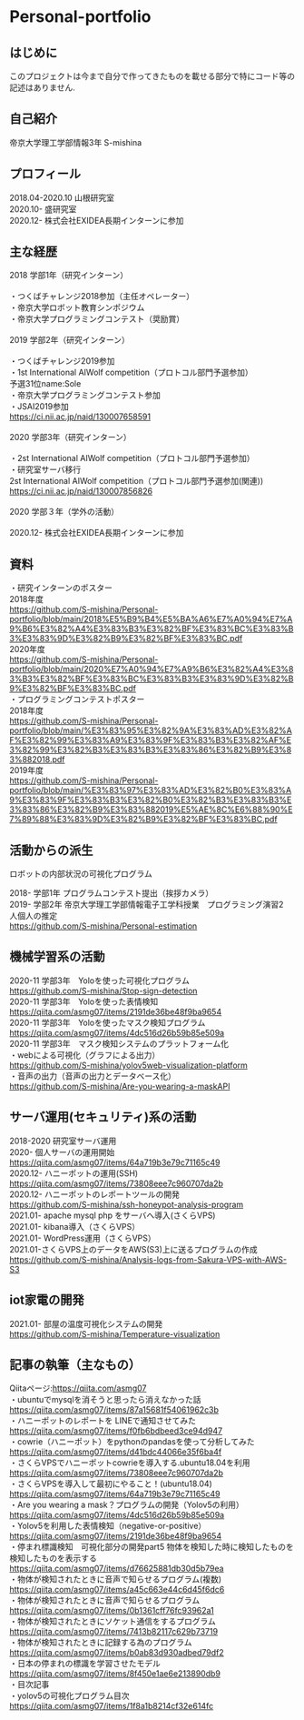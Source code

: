 # Personal-portfolio
## はじめに
このプロジェクトは今まで自分で作ってきたものを載せる部分で特にコード等の記述はありません.
## 自己紹介
帝京大学理工学部情報3年 S-mishina
## プロフィール
2018.04-2020.10 山根研究室<br>
2020.10- 盛研究室<br>
2020.12- 株式会社EXIDEA長期インターンに参加
## 主な経歴
2018 学部1年（研究インターン）<br>
<br>
・つくばチャレンジ2018参加（主任オペレーター）<br>
・帝京大学ロボット教育シンポジウム<br>
・帝京大学プログラミングコンテスト（奨励賞）<br>
<br>
2019 学部2年（研究インターン）<br>
<br>
・つくばチャレンジ2019参加<br>
・1st International AIWolf competition（プロトコル部門予選参加）<br>
予選31位name:Sole<br>
・帝京大学プログラミングコンテスト参加<br>
・JSAI2019参加<br>
https://ci.nii.ac.jp/naid/130007658591<br>
<br>
2020 学部3年（研究インターン）<br>
<br>
・2st International AIWolf competition（プロトコル部門予選参加）<br>
・研究室サーバ移行<br>
2st International AIWolf competition（プロトコル部門予選参加(関連))<br>
https://ci.nii.ac.jp/naid/130007856826<br>
<br>
2020 学部３年（学外の活動）<br>
<br>
2020.12- 株式会社EXIDEA長期インターンに参加
## 資料
・研究インターンのポスター<br>
2018年度<br>
https://github.com/S-mishina/Personal-portfolio/blob/main/2018%E5%B9%B4%E5%BA%A6%E7%A0%94%E7%A9%B6%E3%82%A4%E3%83%B3%E3%82%BF%E3%83%BC%E3%83%B3%E3%83%9D%E3%82%B9%E3%82%BF%E3%83%BC.pdf<br>
2020年度<br>
https://github.com/S-mishina/Personal-portfolio/blob/main/2020%E7%A0%94%E7%A9%B6%E3%82%A4%E3%83%B3%E3%82%BF%E3%83%BC%E3%83%B3%E3%83%9D%E3%82%B9%E3%82%BF%E3%83%BC.pdf<br>
・プログラミングコンテストポスター<br>
2018年度<br>
https://github.com/S-mishina/Personal-portfolio/blob/main/%E3%83%95%E3%82%9A%E3%83%AD%E3%82%AF%E3%82%99%E3%83%A9%E3%83%9F%E3%83%B3%E3%82%AF%E3%82%99%E3%82%B3%E3%83%B3%E3%83%86%E3%82%B9%E3%83%882018.pdf<br>
2019年度<br>
https://github.com/S-mishina/Personal-portfolio/blob/main/%E3%83%97%E3%83%AD%E3%82%B0%E3%83%A9%E3%83%9F%E3%83%B3%E3%82%B0%E3%82%B3%E3%83%B3%E3%83%86%E3%82%B9%E3%83%882019%E5%AE%8C%E6%88%90%E7%89%88%E3%83%9D%E3%82%B9%E3%82%BF%E3%83%BC.pdf<br>
## 活動からの派生
ロボットの内部状況の可視化プログラム<br>

2018- 学部1年 プログラムコンテスト提出（挨拶カメラ）<br>
2019- 学部2年 帝京大学理工学部情報電子工学科授業　プログラミング演習2 <br>人個人の推定<br>
https://github.com/S-mishina/Personal-estimation<br>

## 機械学習系の活動
2020-11 学部3年　Yoloを使った可視化プログラム<br>
https://github.com/S-mishina/Stop-sign-detection<br>
2020-11 学部3年　Yoloを使った表情検知<br>
https://qiita.com/asmg07/items/2191de36be48f9ba9654<br>
2020-11 学部3年　Yoloを使ったマスク検知プログラム<br>
https://qiita.com/asmg07/items/4dc516d26b59b85e509a<br>
2020-11 学部3年　マスク検知システムのプラットフォーム化<br>
・webによる可視化（グラフによる出力）<br>
https://github.com/S-mishina/yolov5web-visualization-platform<br>
・音声の出力（音声の出力とデータベース化）<br>
https://github.com/S-mishina/Are-you-wearing-a-maskAPI<br>

## サーバ運用(セキュリティ)系の活動
2018-2020 研究室サーバ運用<br>
2020- 個人サーバの運用開始<br>
https://qiita.com/asmg07/items/64a719b3e79c71165c49 <br>
2020.12- ハニーポットの運用(SSH)<br>
https://qiita.com/asmg07/items/73808eee7c960707da2b<br>
2020.12- ハニーポットのレポートツールの開発<br>
https://github.com/S-mishina/ssh-honeypot-analysis-program<br>
2021.01- apache mysql php をサーバへ導入(さくらVPS)<br>
2021.01- kibana導入（さくらVPS）<br>
2021.01- WordPress運用（さくらVPS）<br>
2021.01-さくらVPS上のデータをAWS(S3)上に送るプログラムの作成<br>
https://github.com/S-mishina/Analysis-logs-from-Sakura-VPS-with-AWS-S3<br>
## iot家電の開発
2021.01- 部屋の温度可視化システムの開発<br>
https://github.com/S-mishina/Temperature-visualization<br>
## 記事の執筆（主なもの）
Qiitaページ:https://qiita.com/asmg07<br>
・ubuntuでmysqlを消そうと思ったら消えなかった話<br>
https://qiita.com/asmg07/items/87a15681f54061962c3b<br>
・ハニーポットのレポートを LINEで通知させてみた<br>
https://qiita.com/asmg07/items/f0fb6bdbeed3ce94d947<br>
・cowrie（ハニーポット）をpythonのpandasを使って分析してみた<br>
https://qiita.com/asmg07/items/d41bdc44066e35f6ba4f<br>
・さくらVPSでハニーポットcowrieを導入する.ubuntu18.04を利用<br>
https://qiita.com/asmg07/items/73808eee7c960707da2b<br>
・さくらVPSを導入して最初にやること！(ubuntu18.04)<br>
https://qiita.com/asmg07/items/64a719b3e79c71165c49 <br>
・Are you wearing a mask？プログラムの開発（Yolov5の利用）<br>
https://qiita.com/asmg07/items/4dc516d26b59b85e509a<br>
・Yolov5を利用した表情検知（negative-or-positive）<br>
https://qiita.com/asmg07/items/2191de36be48f9ba9654<br>
・停まれ標識検知　可視化部分の開発part5 物体を検知した時に検知したものを検知したものを表示する<br>
https://qiita.com/asmg07/items/d76625881db30d5b79ea<br>
・物体が検知されたときに音声で知らせるプログラム(複数)<br>
https://qiita.com/asmg07/items/a45c663e44c6d45f6dc6<br>
・物体が検知されたときに音声で知らせるプログラム<br>
https://qiita.com/asmg07/items/0b1361cff76fc93962a1<br>
・物体が検知されたときにソケット通信をするプログラム<br>
https://qiita.com/asmg07/items/7413b82117c629b73719<br>
・物体が検知されたときに記録する為のプログラム<br>
https://qiita.com/asmg07/items/b0ab83d930adbed79df2<br>
・日本の停まれの標識を学習させたモデル<br>
https://qiita.com/asmg07/items/8f450e1ae6e213890db9<br>
・目次記事<br>
・yolov5の可視化プログラム目次<br>
https://qiita.com/asmg07/items/1f8a1b8214cf32e614fc<br>
